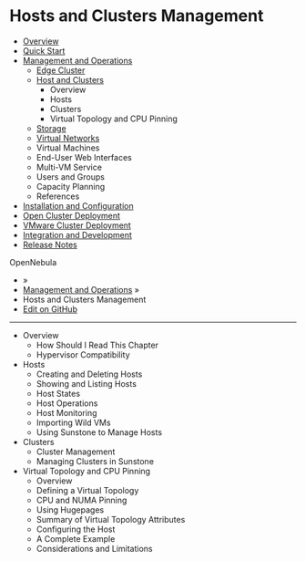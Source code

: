 # Hosts and Clusters Management

* [Overview](broken-reference)
* [Quick Start](broken-reference)
* [Management and Operations](broken-reference)
  * [Edge Cluster](broken-reference)
  * [Host and Clusters](broken-reference)
    * Overview
    * Hosts
    * Clusters
    * Virtual Topology and CPU Pinning
  * [Storage](broken-reference)
  * [Virtual Networks](broken-reference)
  * Virtual Machines
  * End-User Web Interfaces
  * Multi-VM Service
  * Users and Groups
  * Capacity Planning
  * References
* [Installation and Configuration](broken-reference)
* [Open Cluster Deployment](broken-reference)
* [VMware Cluster Deployment](broken-reference)
* [Integration and Development](broken-reference)
* [Release Notes](broken-reference)

OpenNebula

* »
* [Management and Operations](broken-reference) »
* Hosts and Clusters Management
* [Edit on GitHub](https://github.com/OpenNebula/docs/blob/master/source/management\_and\_operations/host\_cluster\_management/index.rst)

***

* Overview
  * How Should I Read This Chapter
  * Hypervisor Compatibility
* Hosts
  * Creating and Deleting Hosts
  * Showing and Listing Hosts
  * Host States
  * Host Operations
  * Host Monitoring
  * Importing Wild VMs
  * Using Sunstone to Manage Hosts
* Clusters
  * Cluster Management
  * Managing Clusters in Sunstone
* Virtual Topology and CPU Pinning
  * Overview
  * Defining a Virtual Topology
  * CPU and NUMA Pinning
  * Using Hugepages
  * Summary of Virtual Topology Attributes
  * Configuring the Host
  * A Complete Example
  * Considerations and Limitations
